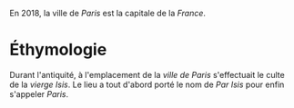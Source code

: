 <!-- TITLE: Paris (ville) -->
<!-- SUBTITLE: Présentation de Paris -->

En 2018, la ville de *Paris* est la capitale de la *France*.

# Éthymologie
Durant l'antiquité, à l'emplacement de la *ville de Paris* s'effectuait le culte de la *vierge Isis*. Le lieu a tout d'abord porté le nom de *Par Isis* pour enfin s'appeler *Paris*.